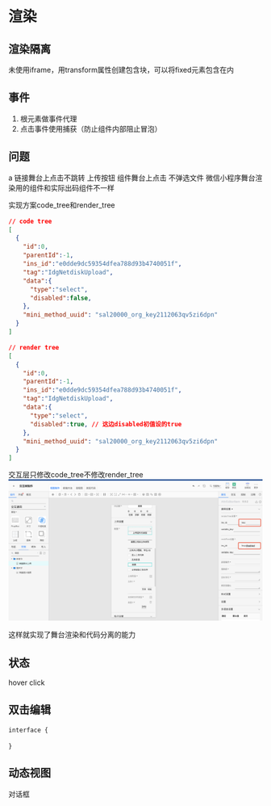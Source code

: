 # 渲染

## 渲染隔离

未使用iframe，用transform属性创建包含块，可以将fixed元素包含在内

## 事件

1. 根元素做事件代理
2. 点击事件使用捕获（防止组件内部阻止冒泡）

## 问题
a 链接舞台上点击不跳转
上传按钮  组件舞台上点击 不弹选文件
微信小程序舞台渲染用的组件和实际出码组件不一样

实现方案code_tree和render_tree

``` json
// code tree
[
  {
    "id":0,
    "parentId":-1,
    "ins_id":"e0dde9dc59354dfea788d93b4740051f",
    "tag":"IdgNetdiskUpload",
    "data":{
      "type":"select",
      "disabled":false,
    },
    "mini_method_uuid": "sal20000_org_key2112063qv5zi6dpn"
  }
]
```
``` json
// render tree
[
  {
    "id":0,
    "parentId":-1,
    "ins_id":"e0dde9dc59354dfea788d93b4740051f",
    "tag":"IdgNetdiskUpload",
    "data":{
      "type":"select",
      "disabled":true, // 这边disabled初值设的true
    },
    "mini_method_uuid": "sal20000_org_key2112063qv5zi6dpn"
  }
]
```

交互层只修改code_tree不修改render_tree
![image](./interact-code-tree-key.png)

这样就实现了舞台渲染和代码分离的能力


## 状态
hover
click

## 双击编辑

```
interface {

}
```

## 动态视图

对话框
